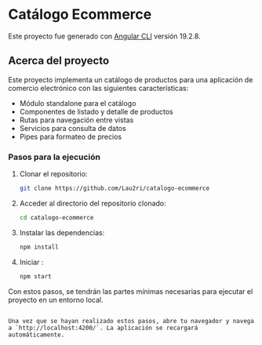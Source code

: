 # Catálogo Ecommerce

Este proyecto fue generado con [Angular CLI](https://github.com/angular/angular-cli) versión 19.2.8.

## Acerca del proyecto

Este proyecto implementa un catálogo de productos para una aplicación de comercio electrónico con las siguientes características:

- Módulo standalone para el catálogo
- Componentes de listado y detalle de productos
- Rutas para navegación entre vistas
- Servicios para consulta de datos
- Pipes para formateo de precios

### Pasos para la ejecución

1. Clonar el repositorio:

   ```bash
   git clone https://github.com/Lau2ri/catalogo-ecommerce
   ```

2. Acceder al directorio del repositorio clonado:

   ```bash
   cd catalogo-ecommerce
   ```

3. Instalar las dependencias:

   ```bash
   npm install
   ```

4. Iniciar :

   ```bash
   npm start
   ```

Con estos pasos, se tendrán las partes mínimas necesarias para ejecutar el proyecto en un entorno local.
```

Una vez que se hayan realizado estos pasos, abre tu navegador y navega a `http://localhost:4200/`. La aplicación se recargará automáticamente.